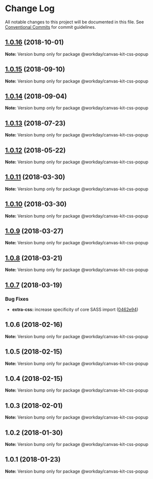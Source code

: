 # Change Log

All notable changes to this project will be documented in this file.
See [Conventional Commits](https://conventionalcommits.org) for commit guidelines.

<a name="1.0.16"></a>
## [1.0.16](https://ghe.megaleo.com/design/canvas-kit-css/tree/master/modules/canvas-kit-css-popup/compare/@workday/canvas-kit-css-popup@1.0.15...@workday/canvas-kit-css-popup@1.0.16) (2018-10-01)




**Note:** Version bump only for package @workday/canvas-kit-css-popup

<a name="1.0.15"></a>
## [1.0.15](https://ghe.megaleo.com/design/canvas-kit-css/tree/master/modules/canvas-kit-css-popup/compare/@workday/canvas-kit-css-popup@1.0.14...@workday/canvas-kit-css-popup@1.0.15) (2018-09-10)




**Note:** Version bump only for package @workday/canvas-kit-css-popup

<a name="1.0.14"></a>
## [1.0.14](https://ghe.megaleo.com/design/canvas-kit-css/tree/master/modules/canvas-kit-css-popup/compare/@workday/canvas-kit-css-popup@1.0.13...@workday/canvas-kit-css-popup@1.0.14) (2018-09-04)




**Note:** Version bump only for package @workday/canvas-kit-css-popup

<a name="1.0.13"></a>
## [1.0.13](https://ghe.megaleo.com/design/canvas-kit-css/tree/master/modules/canvas-kit-css-popup/compare/@workday/canvas-kit-css-popup@1.0.12...@workday/canvas-kit-css-popup@1.0.13) (2018-07-23)




**Note:** Version bump only for package @workday/canvas-kit-css-popup

<a name="1.0.12"></a>
## [1.0.12](https://ghe.megaleo.com/design/canvas-kit-css/tree/master/modules/canvas-kit-css-popup/compare/@workday/canvas-kit-css-popup@1.0.9...@workday/canvas-kit-css-popup@1.0.12) (2018-05-22)




**Note:** Version bump only for package @workday/canvas-kit-css-popup

<a name="1.0.11"></a>
## [1.0.11](https://ghe.megaleo.com/design/canvas-kit-css/tree/master/modules/canvas-kit-css-popup/compare/@workday/canvas-kit-css-popup@1.0.9...@workday/canvas-kit-css-popup@1.0.11) (2018-03-30)




**Note:** Version bump only for package @workday/canvas-kit-css-popup

<a name="1.0.10"></a>
## [1.0.10](https://ghe.megaleo.com/design/canvas-kit-css/tree/master/modules/canvas-kit-css-popup/compare/@workday/canvas-kit-css-popup@1.0.9...@workday/canvas-kit-css-popup@1.0.10) (2018-03-30)




**Note:** Version bump only for package @workday/canvas-kit-css-popup

<a name="1.0.9"></a>
## [1.0.9](https://ghe.megaleo.com/design/canvas-kit-css/tree/master/modules/canvas-kit-css-popup/compare/@workday/canvas-kit-css-popup@1.0.8...@workday/canvas-kit-css-popup@1.0.9) (2018-03-27)




**Note:** Version bump only for package @workday/canvas-kit-css-popup

<a name="1.0.8"></a>
## [1.0.8](https://ghe.megaleo.com/design/canvas-kit-css/tree/master/modules/canvas-kit-css-popup/compare/@workday/canvas-kit-css-popup@1.0.7...@workday/canvas-kit-css-popup@1.0.8) (2018-03-21)




**Note:** Version bump only for package @workday/canvas-kit-css-popup

<a name="1.0.7"></a>
## [1.0.7](https://ghe.megaleo.com/design/canvas-kit-css/tree/master/modules/canvas-kit-css-popup/compare/@workday/canvas-kit-css-popup@1.0.6...@workday/canvas-kit-css-popup@1.0.7) (2018-03-19)


### Bug Fixes

* **extra-css:** increase specificity of core SASS import ([0462e94](https://ghe.megaleo.com/design/canvas-kit-css/tree/master/modules/canvas-kit-css-popup/commits/0462e94))




<a name="1.0.6"></a>
## 1.0.6 (2018-02-16)




**Note:** Version bump only for package @workday/canvas-kit-css-popup

<a name="1.0.5"></a>
## 1.0.5 (2018-02-15)




**Note:** Version bump only for package @workday/canvas-kit-css-popup

<a name="1.0.4"></a>
## 1.0.4 (2018-02-15)




**Note:** Version bump only for package @workday/canvas-kit-css-popup

<a name="1.0.3"></a>
## 1.0.3 (2018-02-01)




**Note:** Version bump only for package @workday/canvas-kit-css-popup

<a name="1.0.2"></a>
## 1.0.2 (2018-01-30)




**Note:** Version bump only for package @workday/canvas-kit-css-popup

<a name="1.0.1"></a>
## 1.0.1 (2018-01-23)




**Note:** Version bump only for package @workday/canvas-kit-css-popup
